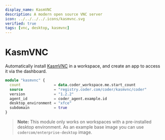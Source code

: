 ```yaml
---
display_name: KasmVNC
description: A modern open source VNC server
icon: ../../../../.icons/kasmvnc.svg
verified: true
tags: [vnc, desktop, kasmvnc]
---
```


# KasmVNC

Automatically install [KasmVNC](https://kasmweb.com/kasmvnc) in a workspace, and create an app to access it via the dashboard.

```tf
module "kasmvnc" {
  count               = data.coder_workspace.me.start_count
  source              = "registry.coder.com/coder/kasmvnc/coder"
  version             = "1.2.2"
  agent_id            = coder_agent.example.id
  desktop_environment = "xfce"
  subdomain           = true
}
```

> **Note:** This module only works on workspaces with a pre-installed desktop environment. As an example base image you can use `codercom/enterprise-desktop` image.
